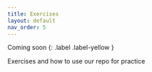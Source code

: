 ```yaml
---
title: Exercises
layout: default
nav_order: 5
---
```

Coming soon
{: .label .label-yellow }

Exercises and how to use our repo for practice
